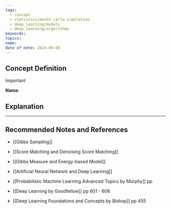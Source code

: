 ```yaml
---
tags:
  - concept
  - statistics/monte_carlo_simulation
  - deep_learning/models
  - deep_learning/algorithms
keywords: 
topics: 
name: 
date of note: 2024-09-08
---
```


## Concept Definition

>[!important]
>**Name**: 



## Explanation





-----------
##  Recommended Notes and References


- [[Gibbs Sampling]]

- [[Score Matching and Denoising Score Matching]]
- [[Gibbs Measure and Energy-based Model]]

- [[Artificial Neural Network and Deep Learning]]


- [[Probabilistic Machine Learning Advanced Topics by Murphy]] pp 
- [[Deep Learning by Goodfellow]] pp 601 - 606
- [[Deep Learning Foundations and Concepts by Bishop]] pp 455